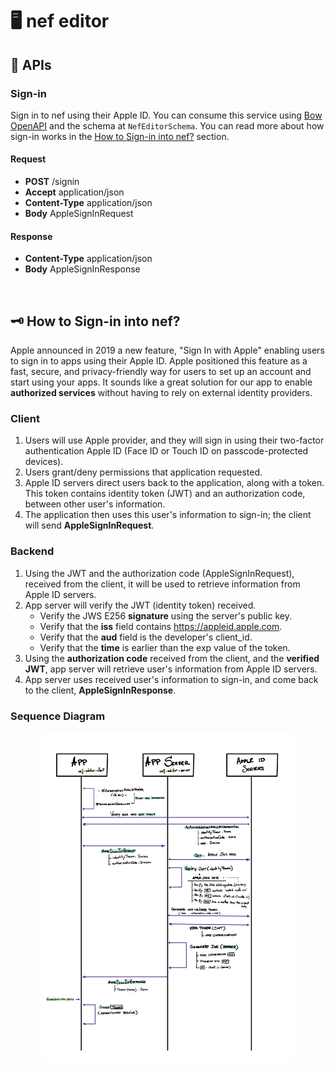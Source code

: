 # 🖥  nef editor

## 🔌 APIs

### Sign-in
Sign in to nef using their Apple ID. You can consume this service using [Bow OpenAPI](openapi.bow-swift.io) and the schema at `NefEditorSchema`.
You can read more about how sign-in works in the [How to Sign-in into nef?](#-how-to-sign-in-into-nef) section.

#### Request
- **POST** /signin
- **Accept** application/json
- **Content-Type** application/json
- **Body** AppleSignInRequest

#### Response
- **Content-Type** application/json
- **Body** AppleSignInResponse

&nbsp;

## 🗝 How to Sign-in into nef?

Apple announced in 2019 a new feature, "Sign In with Apple" enabling users to sign in to apps using their Apple ID. Apple positioned this feature as a fast, secure, and privacy-friendly way for users to set up an account and start using your apps. It sounds like a great solution for our app to enable **authorized services** without having to rely on external identity providers.

### Client
1. Users will use Apple provider, and they will sign in using their two-factor authentication Apple ID (Face ID or Touch ID on passcode-protected devices).
2. Users grant/deny permissions that application requested.
3. Apple ID servers direct users back to the application, along with a token. This token contains identity token (JWT) and an authorization code, between other user's information.
4. The application then uses this user's information to sign-in; the client will send **AppleSignInRequest**.

### Backend
1. Using the JWT and the authorization code (AppleSignInRequest), received from the client, it will be used to retrieve information from Apple ID servers.
2. App server will verify the JWT (identity token) received.
   - Verify the JWS E256 **signature** using the server's public key.
   - Verify that the **iss** field contains https://appleid.apple.com.
   - Verify that the **aud** field is the developer's client_id.
   - Verify that the **time** is earlier than the exp value of the token.
3. Using the **authorization code** received from the client, and the **verified JWT**, app server will retrieve user's information from Apple ID servers.
4. App server uses received user's information to sign-in, and come back to the client, **AppleSignInResponse**.

### Sequence Diagram

<p align="center">
    <img src="assets/sign-in.png" alt="Apple sign-on flow" width="80%"/>
</p>
